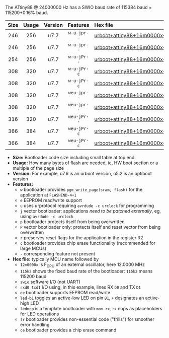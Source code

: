 The ATtiny88 @ 24000000 Hz has a SWIO baud rate of 115384 baud = 115200+0.16% baud.

|Size|Usage|Version|Features|Hex file|
|:-:|:-:|:-:|:-:|:--|
|246|256|u7.7|`w-u-jpr--`|[urboot+attiny88+16m0000x+++76k8_swio_rxd7_txd6_led+d0.hex](https://raw.githubusercontent.com/stefanrueger/urboot.hex/main/mcus/attiny88/external_oscillator/fcpu+16m0000_Hz/br+++76k8_bps/urboot+attiny88+16m0000x+++76k8_swio_rxd7_txd6_led+d0.hex)|
|246|256|u7.7|`w-u-jpr--`|[urboot+attiny88+16m0000x+++76k8_swio_rxd7_txd6_lednop.hex](https://raw.githubusercontent.com/stefanrueger/urboot.hex/main/mcus/attiny88/external_oscillator/fcpu+16m0000_Hz/br+++76k8_bps/urboot+attiny88+16m0000x+++76k8_swio_rxd7_txd6_lednop.hex)|
|254|256|u7.7|`w-u-jPr--`|[urboot+attiny88+16m0000x+++76k8_swio_rxd7_txd6.hex](https://raw.githubusercontent.com/stefanrueger/urboot.hex/main/mcus/attiny88/external_oscillator/fcpu+16m0000_Hz/br+++76k8_bps/urboot+attiny88+16m0000x+++76k8_swio_rxd7_txd6.hex)|
|308|320|u7.7|`w-u-jPr-c`|[urboot+attiny88+16m0000x+++76k8_swio_rxd7_txd6_led+d0_fr_ce.hex](https://raw.githubusercontent.com/stefanrueger/urboot.hex/main/mcus/attiny88/external_oscillator/fcpu+16m0000_Hz/br+++76k8_bps/urboot+attiny88+16m0000x+++76k8_swio_rxd7_txd6_led+d0_fr_ce.hex)|
|308|320|u7.7|`w-u-jPr-c`|[urboot+attiny88+16m0000x+++76k8_swio_rxd7_txd6_lednop_fr_ce.hex](https://raw.githubusercontent.com/stefanrueger/urboot.hex/main/mcus/attiny88/external_oscillator/fcpu+16m0000_Hz/br+++76k8_bps/urboot+attiny88+16m0000x+++76k8_swio_rxd7_txd6_lednop_fr_ce.hex)|
|308|320|u7.7|`weu-jpr--`|[urboot+attiny88+16m0000x+++76k8_swio_rxd7_txd6_ee_led+d0.hex](https://raw.githubusercontent.com/stefanrueger/urboot.hex/main/mcus/attiny88/external_oscillator/fcpu+16m0000_Hz/br+++76k8_bps/urboot+attiny88+16m0000x+++76k8_swio_rxd7_txd6_ee_led+d0.hex)|
|308|320|u7.7|`weu-jpr--`|[urboot+attiny88+16m0000x+++76k8_swio_rxd7_txd6_ee_lednop.hex](https://raw.githubusercontent.com/stefanrueger/urboot.hex/main/mcus/attiny88/external_oscillator/fcpu+16m0000_Hz/br+++76k8_bps/urboot+attiny88+16m0000x+++76k8_swio_rxd7_txd6_ee_lednop.hex)|
|316|320|u7.7|`weu-jPr--`|[urboot+attiny88+16m0000x+++76k8_swio_rxd7_txd6_ee.hex](https://raw.githubusercontent.com/stefanrueger/urboot.hex/main/mcus/attiny88/external_oscillator/fcpu+16m0000_Hz/br+++76k8_bps/urboot+attiny88+16m0000x+++76k8_swio_rxd7_txd6_ee.hex)|
|366|384|u7.7|`weu-jPr-c`|[urboot+attiny88+16m0000x+++76k8_swio_rxd7_txd6_ee_led+d0_fr_ce.hex](https://raw.githubusercontent.com/stefanrueger/urboot.hex/main/mcus/attiny88/external_oscillator/fcpu+16m0000_Hz/br+++76k8_bps/urboot+attiny88+16m0000x+++76k8_swio_rxd7_txd6_ee_led+d0_fr_ce.hex)|
|366|384|u7.7|`weu-jPr-c`|[urboot+attiny88+16m0000x+++76k8_swio_rxd7_txd6_ee_lednop_fr_ce.hex](https://raw.githubusercontent.com/stefanrueger/urboot.hex/main/mcus/attiny88/external_oscillator/fcpu+16m0000_Hz/br+++76k8_bps/urboot+attiny88+16m0000x+++76k8_swio_rxd7_txd6_ee_lednop_fr_ce.hex)|

- **Size:** Bootloader code size including small table at top end
- **Usage:** How many bytes of flash are needed, ie, HW boot section or a multiple of the page size
- **Version:** For example, u7.6 is an urboot version, o5.2 is an optiboot version
- **Features:**
  + `w` bootloader provides `pgm_write_page(sram, flash)` for the application at `FLASHEND-4+1`
  + `e` EEPROM read/write support
  + `u` uses urprotocol requiring `avrdude -c urclock` for programming
  + `j` vector bootloader: applications *need to be patched externally*, eg, using `avrdude -c urclock`
  + `p` bootloader protects itself from being overwritten
  + `P` vector bootloader only: protects itself and reset vector from being overwritten
  + `r` preserves reset flags for the application in the register R2
  + `c` bootloader provides chip erase functionality (recommended for large MCUs)
  + `-` corresponding feature not present
- **Hex file:** typically MCU name followed by
  + `12m0000x` is F<sub>CPU</sub> of an external oscillator, here 12.0000 MHz
  + `115k2` shows the fixed baud rate of the bootloader: `115k2` means 115200 baud
  + `swio` software I/O (not UART)
  + `rxd0 txd1` I/O using, in this example, lines RX `D0` and TX `D1`
  + `ee` bootloader supports EEPROM read/write
  + `led-b1` toggles an active-low LED on pin `B1`, `+` designates an active-high LED
  + `lednop` is a template bootloader with `mov rx,rx` nops as placeholders for LED operations
  + `fr` bootloader provides non-essential code ("frills") for smoother error handling
  + `ce` bootloader provides a chip erase command
